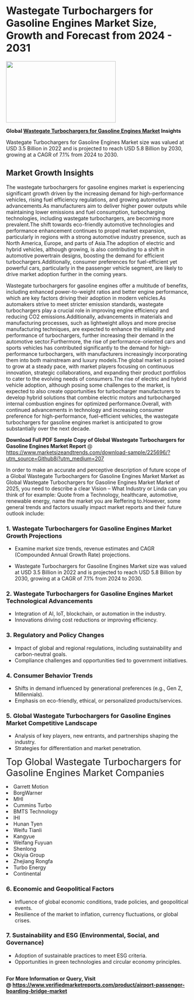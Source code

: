 <H1>Wastegate Turbochargers for Gasoline Engines Market Size, Growth and Forecast from 2024 - 2031</H1><img class="aligncenter size-medium wp-image-584254" src="https://thirdeyenews.in/wp-content/uploads/2024/09/Global-Market-Research-300x168.jpeg" alt="" width="300" height="168" /><p><strong>Global&nbsp;<a href="https://www.marketsizeandtrends.com/download-sample/225696/?utm_source=Github8j?utm_medium=207">Wastegate Turbochargers for Gasoline Engines Market</a> Insights</strong></p><p>Wastegate Turbochargers for Gasoline Engines Market size was valued at USD 3.5 Billion in 2022 and is projected to reach USD 5.8 Billion by 2030, growing at a CAGR of 7.1% from 2024 to 2030.</p><p><h2>Market Growth Insights</h2> <p>The wastegate turbochargers for gasoline engines market is experiencing significant growth driven by the increasing demand for high-performance vehicles, rising fuel efficiency regulations, and growing automotive advancements.As manufacturers aim to deliver higher power outputs while maintaining lower emissions and fuel consumption, turbocharging technologies, including wastegate turbochargers, are becoming more prevalent.The shift towards eco-friendly automotive technologies and performance enhancement continues to propel market expansion, particularly in regions with a strong automotive industry presence, such as North America, Europe, and parts of Asia.The adoption of electric and hybrid vehicles, although growing, is also contributing to a shift in automotive powertrain designs, boosting the demand for efficient turbochargers.Additionally, consumer preferences for fuel-efficient yet powerful cars, particularly in the passenger vehicle segment, are likely to drive market adoption further in the coming years.</p> <p>Wastegate turbochargers for gasoline engines offer a multitude of benefits, including enhanced power-to-weight ratios and better engine performance, which are key factors driving their adoption in modern vehicles.As automakers strive to meet stricter emission standards, wastegate turbochargers play a crucial role in improving engine efficiency and reducing CO2 emissions.Additionally, advancements in materials and manufacturing processes, such as lightweight alloys and more precise manufacturing techniques, are expected to enhance the reliability and performance of turbochargers, further increasing their demand in the automotive sector.Furthermore, the rise of performance-oriented cars and sports vehicles has contributed significantly to the demand for high-performance turbochargers, with manufacturers increasingly incorporating them into both mainstream and luxury models.The global market is poised to grow at a steady pace, with market players focusing on continuous innovation, strategic collaborations, and expanding their product portfolios to cater to the evolving needs of consumers.The rise of electric and hybrid vehicle adoption, although posing some challenges to the market, is expected to also create opportunities for turbocharger manufacturers to develop hybrid solutions that combine electric motors and turbocharged internal combustion engines for optimized performance.Overall, with continued advancements in technology and increasing consumer preference for high-performance, fuel-efficient vehicles, the wastegate turbochargers for gasoline engines market is anticipated to grow substantially over the next decade.</p> <p><span class=""><strong>Download Full PDF Sample Copy of Global Wastegate Turbochargers for Gasoline Engines Market Report</strong> @ <a href="https://www.marketsizeandtrends.com/download-sample/225696/?utm_source=Github8j?utm_medium=207" target="_blank">https://www.marketsizeandtrends.com/download-sample/225696/?utm_source=Github8j?utm_medium=207</a></span></p><p>In order to make an accurate and perceptive description of future scope of a Global&nbsp;Wastegate Turbochargers for Gasoline Engines Market Market as Global&nbsp;Wastegate Turbochargers for Gasoline Engines Market Market of 2025, you need to describe a clear Vision &ndash; What Industry or Linda can you think of for example: Quote from a Technology, healthcare, automotive, renewable energy, name the market you are Reffering to.However, some general trends and factors usually impact market reports and their future outlook include:</p><h3>1.&nbsp;<strong>Wastegate Turbochargers for Gasoline Engines Market Growth Projections</strong></h3><ul><li>Examine market size trends, revenue estimates and CAGR (Compounded Annual Growth Rate) projections.</li><li><p>Wastegate Turbochargers for Gasoline Engines Market size was valued at USD 3.5 Billion in 2022 and is projected to reach USD 5.8 Billion by 2030, growing at a CAGR of 7.1% from 2024 to 2030.</p></li></ul><h3>2.&nbsp;<strong>Wastegate Turbochargers for Gasoline Engines Market Technological Advancements</strong></h3><ul><li>Integration of AI, IoT, blockchain, or automation in the industry.</li><li>Innovations driving cost reductions or improving efficiency.</li></ul><h3>3.&nbsp;<strong>Regulatory and Policy Changes</strong></h3><ul><li>Impact of global and regional regulations, including sustainability and carbon-neutral goals.</li><li>Compliance challenges and opportunities tied to government initiatives.</li></ul><h3>4.&nbsp;<strong>Consumer Behavior Trends</strong></h3><ul><li>Shifts in demand influenced by generational preferences (e.g., Gen Z, Millennials).</li><li>Emphasis on eco-friendly, ethical, or personalized products/services.</li></ul><h3>5.&nbsp;<strong>Global Wastegate Turbochargers for Gasoline Engines Market Competitive Landscape</strong></h3><ul><li>Analysis of key players, new entrants, and partnerships shaping the industry.</li><li>Strategies for differentiation and market penetration.</li></ul><p data-pm-slice="1 1 []"><span style="color: inherit; font-family: inherit; font-size: 25px;">Top Global Wastegate Turbochargers for Gasoline Engines Market Companies</span></p><div class="" data-test-id=""><p><li>Garrett Motion</li><li> BorgWarner</li><li> MHI</li><li> Cummins Turbo</li><li> BMTS Technology</li><li> IHI</li><li> Hunan Tyen</li><li> Weifu Tianli</li><li> Kangyue</li><li> Weifang Fuyuan</li><li> Shenlong</li><li> Okiyia Group</li><li> Zhejiang Rongfa</li><li> Turbo Energy</li><li> Continental</li></p></div><h3>6.&nbsp;<strong>Economic and Geopolitical Factors</strong></h3><ul><li>Influence of global economic conditions, trade policies, and geopolitical events.</li><li>Resilience of the market to inflation, currency fluctuations, or global crises.</li></ul><h3>7.&nbsp;<strong>Sustainability and ESG (Environmental, Social, and Governance)</strong></h3><ul><li>Adoption of sustainable practices to meet ESG criteria.</li><li>Opportunities in green technologies and circular economy principles.</li></ul><h2><strong style="font-size: 14px;">For More Information or Query, Visit @&nbsp;</strong><a style="background-color: #ffffff; font-size: 14px;" href="https://www.marketsizeandtrends.com/report/wastegate-turbochargers-for-gasoline-engines-market/" target="_blank">https://www.verifiedmarketreports.com/product/airport-passenger-boarding-bridge-market</a></h2>